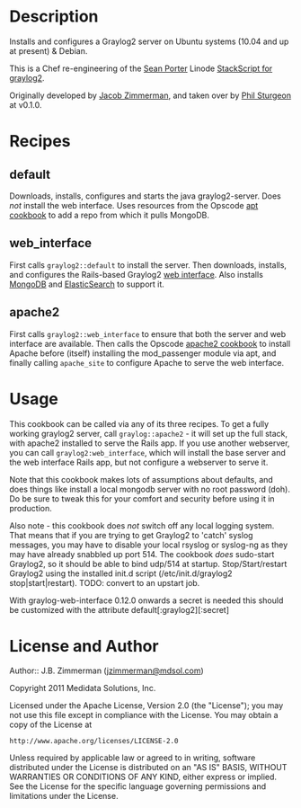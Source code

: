 Description
===========

Installs and configures a Graylog2 server on Ubuntu systems (10.04 and up at present) & Debian.

This is a Chef re-engineering of the [Sean Porter][seanp] Linode [StackScript for graylog2][stackscript].

Originally developed by [Jacob Zimmerman][jbz], and taken over by [Phil Sturgeon][phil] at v0.1.0.

Recipes
=======

default
-------

Downloads, installs, configures and starts the java graylog2-server.  Does *not* install 
the web interface. Uses resources from the Opscode [apt cookbook][apt] to add a repo from which
it pulls MongoDB.

web_interface
-------------

First calls `graylog2::default` to install the server.  Then downloads, installs, and configures 
the Rails-based Graylog2 [web interface][web].  Also installs [MongoDB][mongo] and [ElasticSearch][esearch]
to support it.

apache2
-------

First calls `graylog2::web_interface` to ensure that both the server and web interface are available.  Then
calls the Opscode [apache2 cookbook][apache2] to install Apache before (itself) installing the
mod_passenger module via apt, and finally calling `apache_site` to configure Apache to serve the
web interface.


Usage
=====

This cookbook can be called via any of its three recipes.  To get a fully working graylog2 server, call
`graylog::apache2` - it will set up the full stack, with apache2 installed to serve the Rails app.  If
you use another webserver, you can call `graylog2:web_interface`, which will install the base server 
and the web interface Rails app, but not configure a webserver to serve it.

Note that this cookbook makes lots of assumptions about defaults, and does things like install a local
mongodb server with no root password (doh).  Do be sure to tweak this for your comfort and security
before using it in production.

Also note - this cookbook does *not* switch off any local logging system.  That means that if you are
trying to get Graylog2 to 'catch' syslog messages, you may have to disable your local rsyslog or 
syslog-ng as they may have already snabbled up port 514.  The cookbook *does* sudo-start Graylog2, so 
it should be able to bind udp/514 at startup.  Stop/Start/restart Graylog2 using the installed init.d
script (/etc/init.d/graylog2 stop|start|restart).  TODO: convert to an upstart job.

With graylog-web-interface 0.12.0 onwards a secret is needed this should be customized with the attribute
default[:graylog2][:secret]
 

License and Author
==================

Author:: J.B. Zimmerman (<jzimmerman@mdsol.com>)

Copyright 2011 Medidata Solutions, Inc.

Licensed under the Apache License, Version 2.0 (the "License");
you may not use this file except in compliance with the License.
You may obtain a copy of the License at

    http://www.apache.org/licenses/LICENSE-2.0

Unless required by applicable law or agreed to in writing, software
distributed under the License is distributed on an "AS IS" BASIS,
WITHOUT WARRANTIES OR CONDITIONS OF ANY KIND, either express or implied.
See the License for the specific language governing permissions and
limitations under the License.

  [apt]: http://community.opscode.com/cookbooks/apt
  [apache2]: http://community.opscode.com/cookbooks/apache2
  [mongo]: http://www.mongodb.org/
  [esearch]: http://www.elasticsearch.org/
  [jbz]: http://community.opscode.com/users/jbz
  [phil]: http://community.opscode.com/users/philsturgeon
  [seanp]: http://twitter.com/portertech
  [stackscript]: https://www.linode.com/stackscripts/view/?StackScriptID=1970
  [web]: https://github.com/Graylog2/graylog2-web-interface
